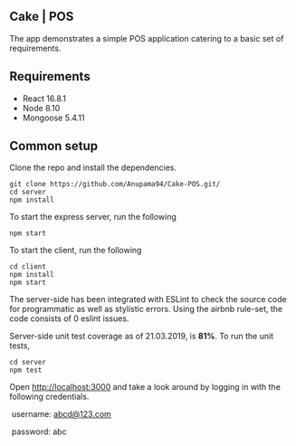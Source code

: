## Cake | POS

The app demonstrates a simple POS application catering to a basic set of requirements.



## Requirements

- React 16.8.1
- Node 8.10
- Mongoose 5.4.11

## Common setup

Clone the repo and install the dependencies.

```
git clone https://github.com/Anupama94/Cake-POS.git/
cd server
npm install
```

To start the express server, run the following

```
npm start
```

To start the client, run the following

```
cd client
npm install
npm start
```

The server-side has been integrated with ESLint to check the source code for programmatic as well as stylistic errors. Using the airbnb rule-set, the code consists of 0 eslint issues.

Server-side unit test coverage as of 21.03.2019, is **81%**. To run the unit tests,

```
cd server
npm test
```

Open [http://localhost:3000](http://localhost:3000/) and take a look around by logging in with the following credentials.

​	username: abcd@123.com

​	password: abc